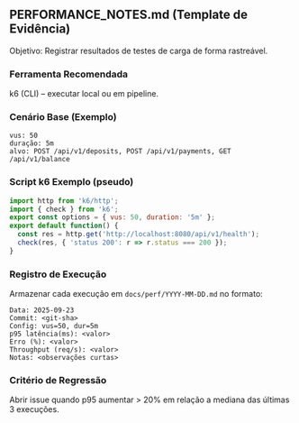 ## PERFORMANCE_NOTES.md (Template de Evidência)

Objetivo: Registrar resultados de testes de carga de forma rastreável.

### Ferramenta Recomendada
k6 (CLI) – executar local ou em pipeline.

### Cenário Base (Exemplo)
```
vus: 50
duração: 5m
alvo: POST /api/v1/deposits, POST /api/v1/payments, GET /api/v1/balance
```

### Script k6 Exemplo (pseudo)
```javascript
import http from 'k6/http';
import { check } from 'k6';
export const options = { vus: 50, duration: '5m' };
export default function() {
  const res = http.get('http://localhost:8080/api/v1/health');
  check(res, { 'status 200': r => r.status === 200 });
}
```

### Registro de Execução
Armazenar cada execução em `docs/perf/YYYY-MM-DD.md` no formato:
```
Data: 2025-09-23
Commit: <git-sha>
Config: vus=50, dur=5m
p95 latência(ms): <valor>
Erro (%): <valor>
Throughput (req/s): <valor>
Notas: <observações curtas>
```

### Critério de Regressão
Abrir issue quando p95 aumentar > 20% em relação a mediana das últimas 3 execuções.
